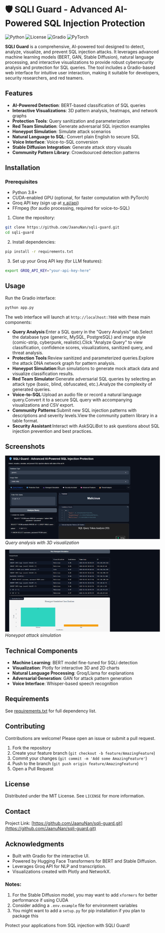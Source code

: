 
# 🛡️ SQLI Guard - Advanced AI-Powered SQL Injection Protection

![Python](https://img.shields.io/badge/python-3.9+-blue.svg)
![License](https://img.shields.io/badge/license-MIT-green.svg)
![Gradio](https://img.shields.io/badge/interface-Gradio-FF4B4B.svg)
![PyTorch](https://img.shields.io/badge/PyTorch-%23EE4C2C.svg)


**SQLI Guard** is a comprehensive, AI-powered tool designed to detect, analyze, visualize, and prevent SQL injection attacks. It leverages advanced machine learning models (BERT, GAN, Stable Diffusion), natural language processing, and interactive visualizations to provide robust cybersecurity analysis and protection for SQL queries. The tool includes a Gradio-based web interface for intuitive user interaction, making it suitable for developers, security researchers, and red teamers.

## Features

- **AI-Powered Detection**: BERT-based classification of SQL queries
- **Interactive Visualizations**: 3D pattern analysis, heatmaps, and network graphs
- **Protection Tools**: Query sanitization and parameterization
- **Red Team Simulation**: Generate adversarial SQL injection examples
- **Honeypot Simulation**: Simulate attack scenarios
- **Natural Language to SQL**: Convert plain English to secure SQL
- **Voice Interface**: Voice-to-SQL conversion
- **Stable Diffusion Integration**: Generate attack story visuals
- **Community Pattern Library**: Crowdsourced detection patterns

## Installation


### Prerequisites
- Python 3.8+
- CUDA-enabled GPU (optional, for faster computation with PyTorch)
- Groq API key (sign up at [x.ai/api](https://x.ai/api))
- FFmpeg (for audio processing, required for voice-to-SQL)

1. Clone the repository:
```bash
git clone https://github.com/JaanuNan/sqli-guard.git
cd sqli-guard
```

2. Install dependencies:
```bash
pip install -r requirements.txt
```

3. Set up your Groq API key (for LLM features):
```bash
export GROQ_API_KEY="your-api-key-here"
```

## Usage

Run the Gradio interface:
```bash
python app.py
```

The web interface will launch at `http://localhost:7860` with these main components:


- **Query Analysis**:Enter a SQL query in the "Query Analysis" tab.Select the database type (generic, MySQL, PostgreSQL) and image style (comic-strip, cyberpunk, realistic).Click "Analyze Query" to view classification, confidence scores, visualizations, sanitized query, and threat analysis.
- **Protection Tools**:Review sanitized and parameterized queries.Explore the attack DNA network graph for pattern analysis.
- **Honeypot Simulation**:Run simulations to generate mock attack data and visualize classification results.
- **Red Team Simulator**:Generate adversarial SQL queries by selecting an attack type (basic, blind, obfuscated, etc.).Analyze the complexity of generated queries.
- **Voice-to-SQL**:Upload an audio file or record a natural language query.Convert it to a secure SQL query with accompanying visualizations and CSV export.
- **Community Patterns**:Submit new SQL injection patterns with descriptions and severity levels.View the community pattern library in a table format.
- **Security Assistant**:Interact with AskSQLiBot to ask questions about SQL injection prevention and best practices.

## Screenshots

![Query Analysis](Screenshots/Classification.png)
*Query analysis with 3D visualization*

![Honeypot Simulation](Screenshots/honeypot.png)
*Honeypot attack simulation*

## Technical Components

- **Machine Learning**: BERT model fine-tuned for SQLi detection
- **Visualization**: Plotly for interactive 3D and 2D charts
- **Natural Language Processing**: Groq/Llama for explanations
- **Adversarial Generation**: GAN for attack pattern generation
- **Voice Interface**: Whisper-based speech recognition

## Requirements

See [requirements.txt](requirements.txt) for full dependency list.

## Contributing

Contributions are welcome! Please open an issue or submit a pull request.

1. Fork the repository
2. Create your feature branch (`git checkout -b feature/AmazingFeature`)
3. Commit your changes (`git commit -m 'Add some AmazingFeature'`)
4. Push to the branch (`git push origin feature/AmazingFeature`)
5. Open a Pull Request

## License

Distributed under the MIT License. See `LICENSE` for more information.

## Contact
Project Link: [https://github.com/JaanuNan/sqli-guard.git](https://github.com/JaanuNan/sqli-guard.git)

## Acknowledgments

- Built with Gradio for the interactive UI.
- Powered by Hugging Face Transformers for BERT and Stable Diffusion.
- Leverages Groq API for NLP and transcription.
- Visualizations created with Plotly and NetworkX.

### Notes:


1. For the Stable Diffusion model, you may want to add `xformers` for better performance if using CUDA
2. Consider adding a `.env.example` file for environment variables
3. You might want to add a `setup.py` for pip installation if you plan to package this

Protect your applications from SQL injection with SQLI Guard!


